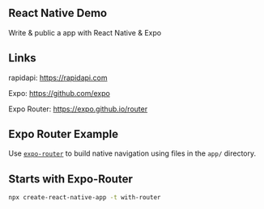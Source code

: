 ## React Native Demo
Write & public a app with React Native & Expo

## Links
rapidapi: https://rapidapi.com

Expo: https://github.com/expo

Expo Router: https://expo.github.io/router

## Expo Router Example

Use [`expo-router`](https://expo.github.io/router) to build native navigation using files in the `app/` directory.

## Starts with Expo-Router

```sh
npx create-react-native-app -t with-router
```
